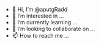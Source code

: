 - 👋 Hi, I’m @aputgRadd
- 👀 I’m interested in ...
- 🌱 I’m currently learning ...
- 💞️ I’m looking to collaborate on ...
- 📫 How to reach me ...

<!---
aputgRadd/aputgRadd is a ✨ special ✨ repository because its `README.md` (this file) appears on your GitHub profile.
You can click the Preview link to take a look at your changes.
--->
